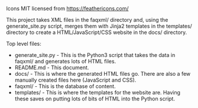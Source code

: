 Icons MIT licensed from https://feathericons.com/

This project takes XML files in the faqxml/ directory and, using the generate_site.py script, merges them with Jinja2 templates in the templates/ directory to create a HTML/JavaScript/CSS website in the docs/ directory. 

Top level files:

* generate_site.py - This is the Python3 script that takes the data in faqxml/ and generates lots of HTML files.
* README.md - This document.
* docs/ - This is where the generated HTML files go. There are also a few manually created files here (JavaScript and CSS).
* faqxml/ - This is the database of content. 
* templates/ - This is where the templates for the website are. Having these saves on putting lots of bits of HTML into the Python script. 
